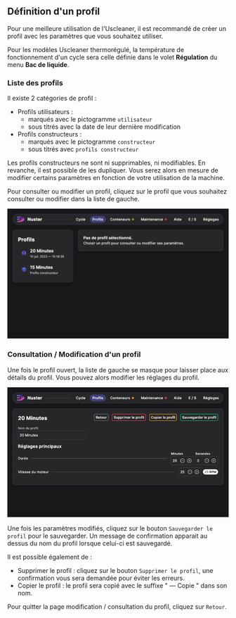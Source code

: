 ## Définition d'un profil

Pour une meilleure utilisation de l'Uscleaner, il est recommandé de créer un profil avec les paramètres que vous souhaitez utiliser.

Pour les modèles Uscleaner thermorégulé, la température de fonctionnement d'un cycle sera celle définie dans le volet **Régulation** du menu **Bac de liquide**.

### Liste des profils

Il existe 2 catégories de profil :

- Profils utilisateurs :
	- marqués avec le pictogramme `utilisateur`
	- sous titrés avec la date de leur dernière modification
- Profils constructeurs :
	- marqués avec le pictogramme `constructeur`
	- sous titrés avec `profils constructeur`

Les profils constructeurs ne sont ni supprimables, ni modifiables. En revanche, il est possible de les dupliquer. Vous serez alors en mesure de modifier certains paramètres en fonction de votre utilisation de la machine.

Pour consulter ou modifier un profil, cliquez sur le profil que vous souhaitez consulter ou modifier dans la liste de gauche. 

![Menu Profils](menu_profils.png)

### Consultation / Modification d'un profil

Une fois le profil ouvert, la liste de gauche se masque pour laisser place aux détails du profil. Vous pouvez alors modifier les réglages du profil.

![Modification profil](edition_profils.png)

Une fois les paramètres modifiés, cliquez sur le bouton   `Sauvegarder le profil`  pour le sauvegarder.  Un message de confirmation apparait au dessus du nom du profil lorsque celui-ci est sauvegardé.

Il est possible également de :

- Supprimer le profil : cliquez sur le bouton   `Supprimer le profil`, une confirmation vous sera demandée pour éviter les erreurs.
- Copier le profil : le profil sera copié avec le suffixe " — Copie " dans son nom.

Pour quitter la page modification / consultation du profil, cliquez sur `Retour`.